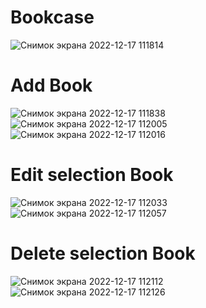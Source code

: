 # Bookcase
 ![Снимок экрана 2022-12-17 111814](https://user-images.githubusercontent.com/61525544/208224579-303b8b7d-f9cd-4bc1-b77f-823c1cc959ec.png)  

Add Book  
========
 ![Снимок экрана 2022-12-17 111838](https://user-images.githubusercontent.com/61525544/208224593-5a878a18-359c-4dc5-aeea-7472a4fd5e95.png)  
 ![Снимок экрана 2022-12-17 112005](https://user-images.githubusercontent.com/61525544/208224598-3f2556a9-c179-4511-b975-d26a8587ba38.png)  
 ![Снимок экрана 2022-12-17 112016](https://user-images.githubusercontent.com/61525544/208224604-cdb36b45-f0d7-42ed-8cdd-9dace0956ae7.png)  
 
Edit selection Book  
===================
 ![Снимок экрана 2022-12-17 112033](https://user-images.githubusercontent.com/61525544/208224629-fa77c891-9be7-4fa1-9349-d8096f1b5dd2.png)  
 ![Снимок экрана 2022-12-17 112057](https://user-images.githubusercontent.com/61525544/208224632-a93241f9-8733-4165-bd78-86eb5e7a6049.png)  

Delete selection Book  
=====================
![Снимок экрана 2022-12-17 112112](https://user-images.githubusercontent.com/61525544/208224641-b5c497d7-ef2e-4669-81f7-f0fa3a7dd545.png)  
![Снимок экрана 2022-12-17 112126](https://user-images.githubusercontent.com/61525544/208224645-b6136e78-02cb-4640-ae96-d462321b1090.png)  

